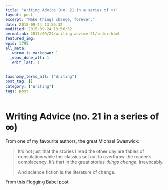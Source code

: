 ```yaml
---
title: "Writing Advice (no. 21 in a series of ∞)"
layout: post
excerpt: "Make things change, forever."
date: 2015-09-24 13:56:32
modified: 2015-09-24 13:56:32
permalink: 2015/09/24/writing-advice-21/index.html
featured_img: 
wpid: 1795
all_meta: 
  _wpcom_is_markdown: 1
  _wpas_done_all: 1
  _edit_last: 1
  
  
taxonomy_terms_all: ["Writing"]
post_tag: []
category: ["Writing"]
tags: post
---
```


# Writing Advice (no. 21 in a series of ∞)

From one of my favourite authors, the great Michael Swanwick:

> It’s not just that the stories I read the other day are fables of consolation while the classics set out to overthrow the reader’s complacency. It’s that in the great stories *things change*. Irrevocably.
> 
>  And science fiction is the literature of change.

From [this Flogging Babel post](http://floggingbabel.blogspot.ca/2015/09/yet-another-story-i-wish-you-guys-would.html).